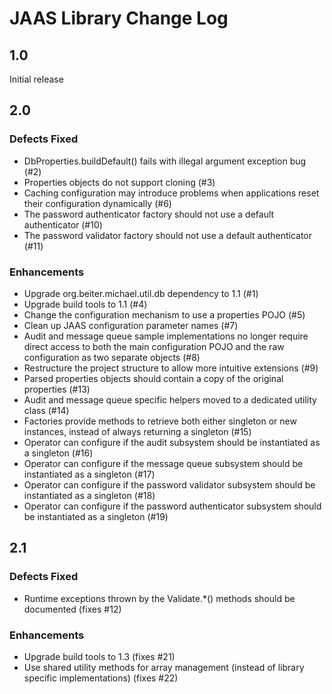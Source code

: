 # JAAS Library Change Log

## 1.0

Initial release

## 2.0

### Defects Fixed

* DbProperties.buildDefault() fails with illegal argument exception bug (#2)
* Properties objects do not support cloning (#3)
* Caching configuration may introduce problems when applications reset their configuration dynamically (#6)
* The password authenticator factory should not use a default authenticator (#10)
* The password validator factory should not use a default authenticator (#11)

### Enhancements

* Upgrade org.beiter.michael.util.db dependency to 1.1 (#1)
* Upgrade build tools to 1.1 (#4)
* Change the configuration mechanism to use a properties POJO (#5)
* Clean up JAAS configuration parameter names (#7)
* Audit and message queue sample implementations no longer require direct access to both the main configuration POJO
  and the raw configuration as two separate objects (#8)
* Restructure the project structure to allow more intuitive extensions (#9)
* Parsed properties objects should contain a copy of the original properties (#13)
* Audit and message queue specific helpers moved to a dedicated utility class (#14)
* Factories provide methods to retrieve both either singleton or new instances, instead of always returning a singleton
  (#15)
* Operator can configure if the audit subsystem should be instantiated as a singleton (#16)
* Operator can configure if the message queue subsystem should be instantiated as a singleton (#17)
* Operator can configure if the password validator subsystem should be instantiated as a singleton (#18)
* Operator can configure if the password authenticator subsystem should be instantiated as a singleton (#19)

## 2.1

### Defects Fixed

* Runtime exceptions thrown by the Validate.*() methods should be documented (fixes #12)

### Enhancements

* Upgrade build tools to 1.3 (fixes #21)
* Use shared utility methods for array management (instead of library specific implementations) (fixes #22)
